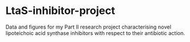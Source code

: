 # LtaS-inhibitor-project
Data and figures for my Part II research project characterising novel lipoteichoic acid synthase inhibitors with respect to their antibiotic action.
